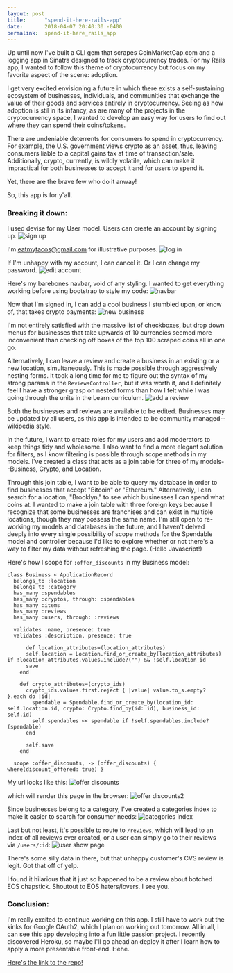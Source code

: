 ```yaml
---
layout: post
title:      "spend-it-here-rails-app"
date:       2018-04-07 20:40:30 -0400
permalink:  spend-it-here_rails_app
---
```



Up until now I've built a CLI gem that scrapes CoinMarketCap.com and a logging app in Sinatra designed to track cryptocurrency trades. For my Rails app, I wanted to follow this theme of cryptocurrency but focus on my favorite aspect of the scene: adoption.

I get very excited envisioning a future in which there exists a self-sustaining ecosystem of businesses, individuals, and communities that exchange the value of their goods and services entirely in cryptocurrency. Seeing as how adoption is stil in its infancy, as are many of the projects in the cryptocurrency space, I wanted to develop an easy way for users to find out where they can spend their coins/tokens.

There  are undeniable deterrents for consumers to spend in cryptocurrency. For example, the U.S. government views crypto as an asset, thus, leaving consumers liable to a capital gains tax at time of transaction/sale. Additionally, crypto, currently, is wildly volatile, which can make it impractical for both businesses to accept it and for users to spend it.

Yet, there are the brave few who do it anway!

So, this app is for y'all.

### Breaking it down:

I used devise for my User model. Users can create an account by signing up.
![sign up](https://i.imgur.com/0UjUNxK.png)

I'm eatmytacos@gmail.com for illustrative purposes.
![log in](https://i.imgur.com/I7TTvYV.png)

If I'm unhappy with my account, I can cancel it. Or I can change my password.
![edit account](https://i.imgur.com/23JNHaA.png)

Here's my barebones navbar, void of any styling. I wanted to get everything working before using bootstrap to style my code:
![navbar](https://i.imgur.com/0jB6HDF.png)

Now that I'm signed in, I can add a cool business I stumbled upon, or know of, that takes crypto payments:
![new business](https://i.imgur.com/mC5Jl17.png)

I'm not entirely satisfied with the massive list of checkboxes, but drop down menus for businesses that take upwards of 10 currencies seemed more inconvenient than checking off boxes of the top 100 scraped coins all in one go.

Alternatively, I can leave a review and create a business in an existing or a new location, simultaneously. This is made possible through aggressively nesting forms. It took a long time for me to figure out the syntax of my strong params in the `ReviewsController`, but it was worth it, and I definitely feel I have a stronger grasp on nested forms than how I felt while I was going through the units in the Learn curriculum.
![add a review](https://i.imgur.com/EDoV7tN.png)

Both the businesses and reviews are available to be edited. Businesses may be updated by all users, as this app is intended to be community managed--wikipedia style.

In the future, I want to create roles for my users and add moderators to keep things tidy and wholesome. I also want to find a more elegant solution for filters, as I know filtering is possible through scope methods in my models. I've created a class that acts as a join table for three of my models--Business, Crypto, and Location.

Through this join table, I want to be able to query my database in order to find businesses that accept "Bitcoin" or "Ethereum." Alternatively, I can search for a location, "Brooklyn," to see which businesses I can spend what coins at. I wanted to make a join table with three foreign keys because I recognize that some businesses are franchises and can exist in multiple locations, though they may possess the same name. I'm still open to re-working my models and databases in the future, and I haven't delved deeply into every single possibility of scope methods for the Spendable model and controller because I'd like to explore whether or not there's a way to filter my data without refreshing the page. (Hello Javascript!)

Here's how I scope for `:offer_discounts` in my Business model:

```
class Business < ApplicationRecord
  belongs_to :location
  belongs_to :category
  has_many :spendables
  has_many :cryptos, through: :spendables
  has_many :items
  has_many :reviews
  has_many :users, through: :reviews

  validates :name, presence: true
  validates :description, presence: true
	
	  def location_attributes=(location_attributes)
      self.location = Location.find_or_create_by(location_attributes) if !location_attributes.values.include?("") && !self.location_id
      save
    end

    def crypto_attributes=(crypto_ids)
      crypto_ids.values.first.reject { |value| value.to_s.empty? }.each do |id|
        spendable = Spendable.find_or_create_by(location_id: self.location.id, crypto: Crypto.find_by(id: id), business_id: self.id)
        self.spendables << spendable if !self.spendables.include?(spendable)
      end
			
      self.save
    end

  scope :offer_discounts, -> (offer_discounts) { where(discount_offered: true) }

```

My url looks like this: ![offer discounts](https://i.imgur.com/w4aAhRH.png)

which will render this page in the browser:
![offer discounts2](https://i.imgur.com/eamhfv8.png)

Since businesses belong to a category, I've created a categories index to make it easier to search for consumer needs:
![categories index](https://i.imgur.com/t9BK6hx.png)

Last but not least, it's possible to route to `/reviews`, which will lead to an index of all reviews ever created, or a user can simply go to their reviews via `/users/:id`:
![user show page](https://i.imgur.com/vsXmXIj.png)

There's some silly data in there, but that unhappy customer's CVS review is legit. Got that off of yelp.

I found it hilarious that it just so happened to be a review about botched EOS chapstick. Shoutout to EOS haters/lovers. I see you.

### Conclusion:

I'm really excited to continue working on this app. I still have to work out the kinks for Google OAuth2, which I plan on working out tomorrow. All in all, I can see this app developing into a fun little passion project. I recently discovered Heroku, so maybe I'll go ahead an deploy it after I learn how to apply a more presentable front-end. Hehe.

[Here's the link to the repo!](https://github.com/rh24/spend-it-here-rails-app)

